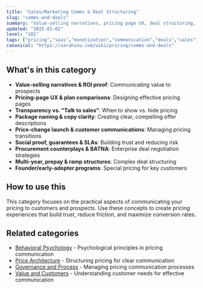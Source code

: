 ```yaml
---
title: "Sales/Marketing Comms & Deal Structuring"
slug: "comms-and-deals"
summary: "Value-selling narratives, pricing page UX, deal structuring, and communication strategies that maximize conversion and deal value."
updated: "2025-01-02"
level: "101"
tags: ["pricing","saas","monetization","communication","deals","sales"]
canonical: "https://sarahzou.com/wiki/pricing/comms-and-deals"
---
```


## What's in this category

- **Value-selling narratives & ROI proof**: Communicating value to prospects
- **Pricing-page UX & plan comparisons**: Designing effective pricing pages
- **Transparency vs. "Talk to sales"**: When to show vs. hide pricing
- **Package naming & copy clarity**: Creating clear, compelling offer descriptions
- **Price-change launch & customer communications**: Managing pricing transitions
- **Social proof, guarantees & SLAs**: Building trust and reducing risk
- **Procurement counterplays & BATNA**: Enterprise deal negotiation strategies
- **Multi-year, prepay & ramp structures**: Complex deal structuring
- **Founder/early-adopter programs**: Special pricing for key customers

## How to use this

This category focuses on the practical aspects of communicating your pricing to customers and prospects. Use these concepts to create pricing experiences that build trust, reduce friction, and maximize conversion rates.

## Related categories

- [Behavioral Psychology](/wiki/pricing/behavioral-psychology) - Psychological principles in pricing communication
- [Price Architecture](/wiki/pricing/price-architecture) - Structuring pricing for clear communication
- [Governance and Process](/wiki/pricing/governance-and-process) - Managing pricing communication processes
- [Value and Customers](/wiki/pricing/value-and-customers) - Understanding customer needs for effective communication
